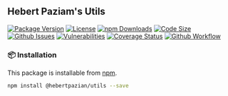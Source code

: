 ## Hebert Paziam's Utils

[![Package Version](https://img.shields.io/npm/v/@hebertpazian/utils?color=%23F44336&label=version)](https://npmjs.com/package/@hebertpazian/utils)
[![License](https://img.shields.io/npm/l/@hebertpazian/utils?color=%23F44336)](https://github.com/hebertpazian/utils/blob/master/LICENSE)
[![npm Downloads](https://img.shields.io/npm/dt/@hebertpazian/utils?color=%23F44336)](https://npmjs.com/package/@hebertpazian/utils)
[![Code Size](https://img.shields.io/github/languages/code-size/hebertpazian/utils?color=%23F44336)](https://github.com/hebertpazian/utils)
[![Github Issues](https://img.shields.io/github/issues-raw/hebertpazian/utils?color=%23F44336)](https://github.com/hebertpazian/utils/issues)
[![Vulnerabilities](https://img.shields.io/snyk/vulnerabilities/github/hebertpazian/utils)](https://github.com/hebertpazian/utils)
[![Coverage Status](https://img.shields.io/coveralls/github/hebertpazian/utils.svg)](https://coveralls.io/github/hebertpazian/utils)
[![Github Workflow](https://img.shields.io/github/workflow/status/hebertpazian/utils/deploy)](https://github.com/hebertpazian/utils/actions?query=workflow%3Adeploy)



### 📦 Installation

This package is installable from [npm](https://www.npmjs.com/).

```bash
npm install @hebertpazian/utils --save
```
